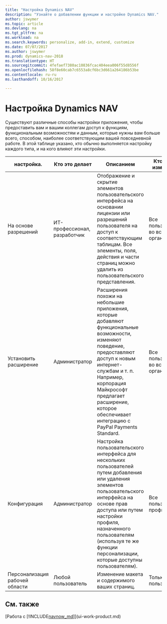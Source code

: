 ```yaml
---
title: "Настройка Dynamics NAV"
description: "Узнайте о добавлении функции и настройке Dynamics NAV."
author: jswymer
ms.topic: article
ms.devlang: na
ms.tgt_pltfrm: na
ms.workload: na
ms.search.keywords: personalize, add-in, extend, customize
ms.date: 07/07/2017
ms.author: jswymer
ms.prod: dynamics-nav-2018
ms.translationtype: HT
ms.sourcegitcommit: 4fefaef7380ac10836fcac404eea006f55d8556f
ms.openlocfilehash: 58f8e60cab7c6553a8cf6bc3d661a264186b53be
ms.contentlocale: ru-ru
ms.lasthandoff: 10/16/2017

---
```

# <a name="customizing-dynamics-nav"></a>Настройка Dynamics NAV
Существуют различные способы настройки приложения, чтобы предоставить вам и вашим коллегам доступ к функциям, функциональным возможностям и данным, которые нужны вам больше всего, способом, наиболее соответствующим вашей повседневной работе. В этой таблице указано, кто обычно выполняется настройку каждого типа, и на кого влияют эти настройки.

| настройка.   |Кто это делает|  Описанием  |  Кто видит изменения  |  Дополнительная информация  |
|-----------------|---|---------------|------------------------|--------------------|
|На основе разрешений|ИТ-профессионал, разработчик|Отображение и скрытие элементов пользовательского интерфейса на основании лицензии или разрешений пользователя на доступ к соответствующим таблицам. Все элементы, поля, действия и части страниц можно удалить из пользовательского представления.|Все пользователи во всех организациях.|[Удаление элементов из пользовательского интерфейса в соответствии с разрешениями](https://msdn.microsoft.com/en-us/dynamics-nav/removing-elements-from-the-user-interface-according-to-permissions)|
|Установить расширение|Администратор|Расширения похожи на небольшие приложения, которые добавляют функциональные возможности, изменяют поведение, предоставляют доступ к новым интернет-службам и т. п. Например, корпорация Майкрософт предлагает расширение, которое обеспечивает интеграцию с PayPal Payments Standard.|Все пользователи во всех организациях.|[Настройка с помощью расширений](ui-extensions.md)|
|Конфигурация|Администратор| Настройка пользовательского интерфейса для нескольких пользователей путем добавления или удаления элементов пользовательского интерфейса на основе прав доступа или путем настройки профиля, назначенного пользователям (используя те же функции персонализации, которые доступны пользователям).|Все пользователи профиля. |[Настройка пользовательского интерфейса для пользователей](admin-configure-user-interface.md)|  
|Персонализация рабочей области|Любой пользователь|Изменение макета и содержимого ваших страниц.|Только пользователь.|[Персонализация рабочих областей](ui-personalization-overview.md)|

## <a name="see-also"></a>См. также
[Работа с [!INCLUDE[navnow_md](includes/navnow_md.md)]](ui-work-product.md)  


